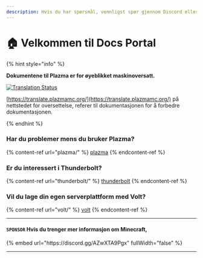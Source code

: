```yaml
---
description: Hvis du har spørsmål, vennligst spør gjennom Discord eller GitHub Issues.
---
```


# 🏠 Velkommen til Docs Portal

{% hint style="info" %}

**Dokumentene til Plazma er for øyeblikket maskinoversatt.**

[![Translation Status](https://badges.crowdin.net/plazmamc-document-portal/localized.svg)](https://translate.plazmamc.org/)

[https://translate.plazmamc.org/](https://translate.plazmamc.org/) på nettstedet for oversettelse, referer til dokumentasjonen for å forbedre dokumentasjonen.

{% endhint %}

### Har du problemer mens du bruker Plazma?

{% content-ref url="plazma/" %}
[plazma](plazma/)
{% endcontent-ref %}

### Er du interessert i Thunderbolt?

{% content-ref url="thunderbolt/" %}
[thunderbolt](thunderbolt/)
{% endcontent-ref %}

### Vil du lage din egen serverplattform med Volt?

{% content-ref url="volt/" %}
[volt](volt/)
{% endcontent-ref %}

***

#### `SPONSOR` Hvis du trenger mer informasjon om Minecraft, <a href="#etc-1" id="etc-1"></a>

{% embed url="https\://discord.gg/AZwXTA9Pgx" fullWidth="false" %}

***
